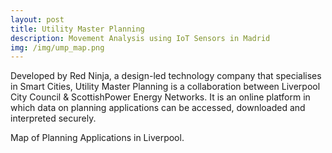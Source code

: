 ```yaml
---
layout: post
title: Utility Master Planning
description: Movement Analysis using IoT Sensors in Madrid
img: /img/ump_map.png
---
```


Developed by Red Ninja, a design-led technology company that specialises in Smart Cities, Utility Master Planning is a collaboration between Liverpool City Council & ScottishPower Energy Networks. It is an online platform in which data on planning applications can be accessed, downloaded and interpreted securely.

<div class="img_row">
	<img class="col three" src="{{ site.baseurl }}/img/ump_map.png" alt="" title=""/>
</div>
<div class="col three caption">
	Map of Planning Applications in Liverpool.
</div>
